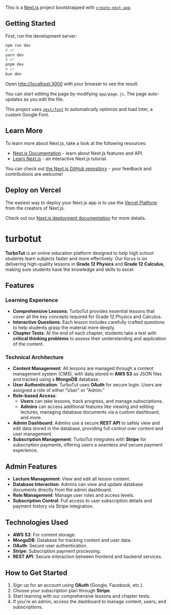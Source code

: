 This is a [Next.js](https://nextjs.org/) project bootstrapped with [`create-next-app`](https://github.com/vercel/next.js/tree/canary/packages/create-next-app).

## Getting Started

First, run the development server:

```bash
npm run dev
# or
yarn dev
# or
pnpm dev
# or
bun dev
```

Open [http://localhost:3000](http://localhost:3000) with your browser to see the result.

You can start editing the page by modifying `app/page.js`. The page auto-updates as you edit the file.

This project uses [`next/font`](https://nextjs.org/docs/basic-features/font-optimization) to automatically optimize and load Inter, a custom Google Font.

## Learn More

To learn more about Next.js, take a look at the following resources:

- [Next.js Documentation](https://nextjs.org/docs) - learn about Next.js features and API.
- [Learn Next.js](https://nextjs.org/learn) - an interactive Next.js tutorial.

You can check out [the Next.js GitHub repository](https://github.com/vercel/next.js/) - your feedback and contributions are welcome!

## Deploy on Vercel

The easiest way to deploy your Next.js app is to use the [Vercel Platform](https://vercel.com/new?utm_medium=default-template&filter=next.js&utm_source=create-next-app&utm_campaign=create-next-app-readme) from the creators of Next.js.

Check out our [Next.js deployment documentation](https://nextjs.org/docs/deployment) for more details.
# turbotut

**TurboTut** is an online education platform designed to help high school students learn subjects faster and more effectively. Our focus is on delivering high-quality lessons in **Grade 12 Physics** and **Grade 12 Calculus**, making sure students have the knowledge and skills to excel.

## Features

### Learning Experience
- **Comprehensive Lessons**: TurboTut provides essential lessons that cover all the key concepts required for Grade 12 Physics and Calculus.
- **Interactive Questions**: Each lesson includes carefully crafted questions to help students grasp the material more deeply.
- **Chapter Tests**: At the end of each chapter, students take a test with **critical thinking problems** to assess their understanding and application of the content.

### Technical Architecture
- **Content Management**: All lessons are managed through a content management system (CMS), with data stored in **AWS S3** as JSON files and tracked using a **MongoDB** database.
- **User Authentication**: TurboTut uses **OAuth** for secure login. Users are assigned a role of either "User" or "Admin."
- **Role-based Access**:
  - **Users** can take lessons, track progress, and manage subscriptions.
  - **Admins** can access additional features like viewing and editing lectures, managing database documents via a custom dashboard, and more.
- **Admin Dashboard**: Admins use a secure **REST API** to safely view and edit data stored in the database, providing full control over content and user management.
- **Subscription Management**: TurboTut integrates with **Stripe** for subscription payments, offering users a seamless and secure payment experience.

## Admin Features
- **Lecture Management**: View and edit all lesson content.
- **Database Interaction**: Admins can view and update database documents directly from the admin dashboard.
- **Role Management**: Manage user roles and access levels.
- **Subscription Control**: Full access to user subscription details and payment history via Stripe integration.

## Technologies Used
- **AWS S3**: For content storage.
- **MongoDB**: Database for tracking content and user data.
- **OAuth**: Secure user authentication.
- **Stripe**: Subscription payment processing.
- **REST API**: Secure interaction between frontend and backend services.

## How to Get Started
1. Sign up for an account using **OAuth** (Google, Facebook, etc.).
2. Choose your subscription plan through **Stripe**.
3. Start learning with our comprehensive lessons and chapter tests.
4. If you're an admin, access the dashboard to manage content, users, and subscriptions.
